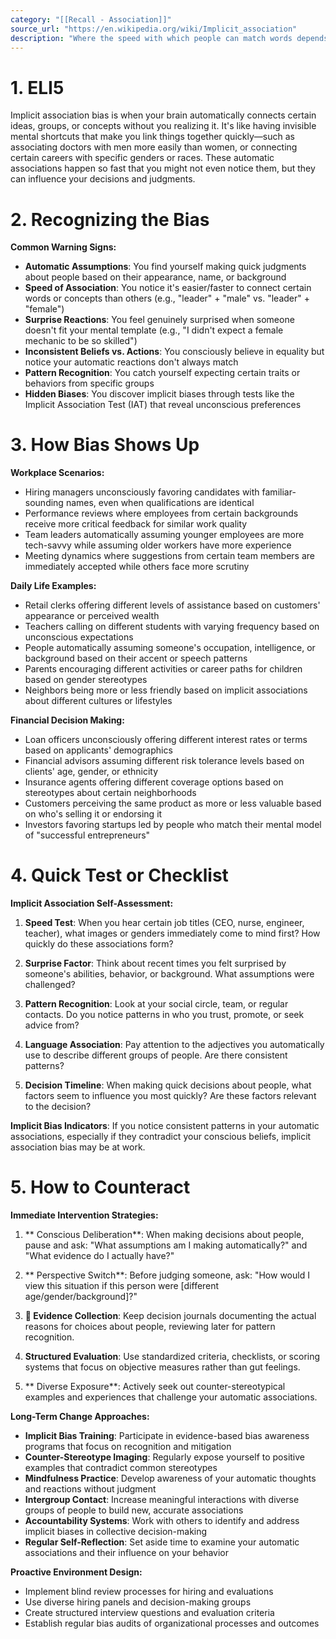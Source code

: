 ```yaml
---
category: "[[Recall - Association]]"
source_url: "https://en.wikipedia.org/wiki/Implicit_association"
description: "Where the speed with which people can match words depends on how closely they are associated"
---
```


# 1. ELI5

Implicit association bias is when your brain automatically connects certain ideas, groups, or concepts without you realizing it. It's like having invisible mental shortcuts that make you link things together quickly—such as associating doctors with men more easily than women, or connecting certain careers with specific genders or races. These automatic associations happen so fast that you might not even notice them, but they can influence your decisions and judgments.

# 2. Recognizing the Bias

**Common Warning Signs:**

- **Automatic Assumptions**: You find yourself making quick judgments about people based on their appearance, name, or background
- **Speed of Association**: You notice it's easier/faster to connect certain words or concepts than others (e.g., "leader" + "male" vs. "leader" + "female")
- **Surprise Reactions**: You feel genuinely surprised when someone doesn't fit your mental template (e.g., "I didn't expect a female mechanic to be so skilled")
- **Inconsistent Beliefs vs. Actions**: You consciously believe in equality but notice your automatic reactions don't always match
- **Pattern Recognition**: You catch yourself expecting certain traits or behaviors from specific groups
- **Hidden Biases**: You discover implicit biases through tests like the Implicit Association Test (IAT) that reveal unconscious preferences

# 3. How Bias Shows Up

**Workplace Scenarios:**
- Hiring managers unconsciously favoring candidates with familiar-sounding names, even when qualifications are identical
- Performance reviews where employees from certain backgrounds receive more critical feedback for similar work quality
- Team leaders automatically assuming younger employees are more tech-savvy while assuming older workers have more experience
- Meeting dynamics where suggestions from certain team members are immediately accepted while others face more scrutiny

**Daily Life Examples:**
- Retail clerks offering different levels of assistance based on customers' appearance or perceived wealth
- Teachers calling on different students with varying frequency based on unconscious expectations
- People automatically assuming someone's occupation, intelligence, or background based on their accent or speech patterns
- Parents encouraging different activities or career paths for children based on gender stereotypes
- Neighbors being more or less friendly based on implicit associations about different cultures or lifestyles

**Financial Decision Making:**
- Loan officers unconsciously offering different interest rates or terms based on applicants' demographics
- Financial advisors assuming different risk tolerance levels based on clients' age, gender, or ethnicity
- Insurance agents offering different coverage options based on stereotypes about certain neighborhoods
- Customers perceiving the same product as more or less valuable based on who's selling it or endorsing it
- Investors favoring startups led by people who match their mental model of "successful entrepreneurs"

# 4. Quick Test or Checklist

**Implicit Association Self-Assessment:**

1. **Speed Test**: When you hear certain job titles (CEO, nurse, engineer, teacher), what images or genders immediately come to mind first? How quickly do these associations form?

2. **Surprise Factor**: Think about recent times you felt surprised by someone's abilities, behavior, or background. What assumptions were challenged?

3. **Pattern Recognition**: Look at your social circle, team, or regular contacts. Do you notice patterns in who you trust, promote, or seek advice from?

4. **Language Association**: Pay attention to the adjectives you automatically use to describe different groups of people. Are there consistent patterns?

5. **Decision Timeline**: When making quick decisions about people, what factors seem to influence you most quickly? Are these factors relevant to the decision?

**Implicit Bias Indicators**: If you notice consistent patterns in your automatic associations, especially if they contradict your conscious beliefs, implicit association bias may be at work.

# 5. How to Counteract

**Immediate Intervention Strategies:**

1. ** Conscious Deliberation**: When making decisions about people, pause and ask: "What assumptions am I making automatically?" and "What evidence do I actually have?"

2. ** Perspective Switch**: Before judging someone, ask: "How would I view this situation if this person were [different age/gender/background]?"

3. **📝 Evidence Collection**: Keep decision journals documenting the actual reasons for choices about people, reviewing later for pattern recognition.

4. **Structured Evaluation**: Use standardized criteria, checklists, or scoring systems that focus on objective measures rather than gut feelings.

5. ** Diverse Exposure**: Actively seek out counter-stereotypical examples and experiences that challenge your automatic associations.

**Long-Term Change Approaches:**

- **Implicit Bias Training**: Participate in evidence-based bias awareness programs that focus on recognition and mitigation
- **Counter-Stereotype Imaging**: Regularly expose yourself to positive examples that contradict common stereotypes
- **Mindfulness Practice**: Develop awareness of your automatic thoughts and reactions without judgment
- **Intergroup Contact**: Increase meaningful interactions with diverse groups of people to build new, accurate associations
- **Accountability Systems**: Work with others to identify and address implicit biases in collective decision-making
- **Regular Self-Reflection**: Set aside time to examine your automatic associations and their influence on your behavior

**Proactive Environment Design:**
- Implement blind review processes for hiring and evaluations
- Use diverse hiring panels and decision-making groups
- Create structured interview questions and evaluation criteria
- Establish regular bias audits of organizational processes and outcomes

